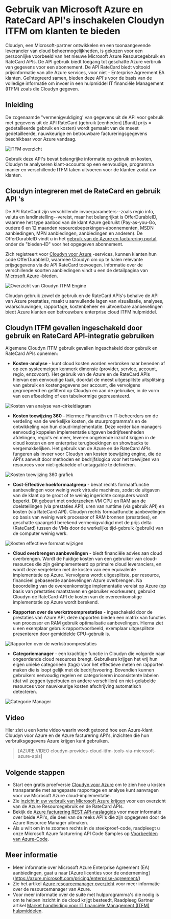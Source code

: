 <properties
   pageTitle="Gebruik van Microsoft Azure en inschakelen van RateCard-API's Cloudyn ITFM om klanten te bieden | Microsoft Azure"
   description="Biedt een unieke perspectief van Microsoft Azure facturering partner Cloudyn, op hun ervaringen de Azure facturering API's integreren in hun product.  Dit is vooral handig voor klanten met Azure of Cloudyn die met/evalueren Cloudyn voor Azure Services bent geïnteresseerd."
   services=""
   documentationCenter=""
   authors="BryanLa"
   manager="mbaldwin"
   editor=""
   tags="billing"/>

<tags
   ms.service="billing"
   ms.devlang="na"
   ms.topic="article"
   ms.tgt_pltfrm="na"
   ms.workload="billing"
   ms.date="08/16/2016"
   ms.author="mobandyo;bryanla"/>

# <a name="microsoft-azure-usage-and-ratecard-apis-enable-cloudyn-to-provide-itfm-for-customers"></a>Gebruik van Microsoft Azure en RateCard API's inschakelen Cloudyn ITFM om klanten te bieden

Cloudyn, een Microsoft-partner ontwikkelen en een toonaangevende leverancier van cloud beheermogelijkheden, is gekozen voor een persoonlijke voorbeeld van het nieuwe Microsoft Azure Resourcegebruik en RateCard APIs.  De API gebruik biedt toegang tot geschatte Azure verbruik van gegevens voor een abonnement. De API RateCard biedt voltooid prijsinformatie van alle Azure services, voor niet - Enterprise Agreement EA klanten. Geïntegreerd samen, bieden deze API's voor de basis van de volledige informatie om invoer in een hulpmiddel IT financiële Management (ITFM) zoals die Cloudyn gegeven.

## <a name="introduction"></a>Inleiding

De zogenaamde "vermenigvuldiging' van gegevens uit de API voor gebruik met gegevens uit de API RateCard (gebruik [eenheden] [$unit] prijs = gedetailleerde gebruik en kosten) wordt gemaakt van de meest gedetailleerde, nauwkeurige en betrouwbare factureringsgegevens beschikbaar voor Azure vandaag.

![ITFM overzicht][1]

Gebruik deze API's bevat belangrijke informatie op gebruik en kosten, Cloudyn te analyseren klant-accounts op een eenvoudige, programma manier en verschillende ITFM taken uitvoeren voor de klanten zodat uw klanten.

## <a name="integrating-cloudyn-with-the-ratecard-and-usage-apis"></a>Cloudyn integreren met de RateCard en gebruik API 's
De API RateCard zijn verschillende invoerparameters--zoals regio info, valuta en landinstelling--vereist, maar het belangrijkst is OfferDurableID, waarmee het type aanbod van de klant Azure gebruikt (Pay-as-you-Go, oudere 6 en 12 maanden resourcebeperkingen-abonnementen, MSDN aanbiedingen, MPN aanbiedingen, aanbiedingen en anderen). De OfferDurableID vindt u in het [gebruik van de Azure en facturering portal](https://account.windowsazure.com/Subscriptions), onder de "bieden-ID" voor het opgegeven abonnement.

Zich registreert voor [Cloudyn voor Azure](https://www.cloudyn.com/microsoft-azure/) -services, kunnen klanten hun code OfferDurableID, waarmee Cloudyn om op te halen relevante prijsgegevens via de API RateCard toevoegen.  Informatie over de verschillende soorten aanbiedingen vindt u een de detailpagina van [Microsoft Azure](https://azure.microsoft.com/support/legal/offer-details/) -bieden.

![Overzicht van Cloudyn ITFM Engine][2]

Cloudyn gebruik zowel de gebruik en de RateCard APIs's behalve de API van Azure prestaties, maakt u aanvullende lagen van visualisatie, analyses, waarschuwingen, rapportage, kostenbeheer en uitvoerbare aanbevelingen biedt Azure klanten een betrouwbare enterprise cloud ITFM hulpmiddel.

## <a name="cloudyn-itfm-use-cases-enabled-by-usage-and-ratecard-api-integration"></a>Cloudyn ITFM gevallen ingeschakeld door gebruik en RateCard API-integratie gebruiken
Algemene Cloudyn ITFM gebruik gevallen ingeschakeld door gebruik en RateCard APIs opnemen:

+ **Kosten-analyse** - kunt cloud kosten worden verbroken naar beneden af op een systeemeigen kenmerk dimensie (provider, service, account, regio, enzovoort). Het gebruik van de Azure en de RateCard APIs hiervan een eenvoudige taak, doordat de meest uitgesplitste uitsplitsing van gebruik en kostengegevens per account, die vervolgens gegroepeerd en gefilterd op Cloudyn en aan de gebruiker, in de vorm van een afbeelding of een tabelvormige gepresenteerd.

![Kosten van analyse van-cirkeldiagram][3]

+ **Kosten toewijzing 360** - Hiermee Financiën en IT-beheerders om de verdeling van de werkelijke kosten, de stuurprogramma's en de ontwikkeling van hun cloud-implementatie. Deze verder kan managers eenvoudig koppelen implementatie uitgaven bedrijfseenheden afdelingen, regio's en meer, leveren ongekende inzicht krijgen in de cloud kosten en om enterprise terugboekingen en showbacks te vergemakkelijken. Het gebruik van de Azure en de RateCard APIs fungeren als invoer voor Cloudyn van kosten toewijzing engine, die de API's aanvult door methoden en bedrijfslogica voor het toewijzen van resources voor niet-gelabelde of untaggable te definiëren.

![Kosten toewijzing 360 grafiek][4]

+ **Cost-Effective hoekformaatgreep** - bevat rechts formaatfunctie aanbevelingen voor weinig werk virtuele machines, zodat de uitgaven van de klant op te groot of te weinig ingerichte computers wordt beperkt. Dit gebeurt met onderzoeken VM CPU en RAM aan de doelstellingen (via prestaties API), uren van runtime (via gebruik API) en kosten (via RateCard API). Cloudyn rechts formaatfunctie aanbevelingen op basis van weinig werk processor of RAM bronnen (prestaties), en geschatte spaargeld berekend vermenigvuldigd met de prijs delta (RateCard) tussen de VMs door de werkelijke tijd-gebruik (gebruik) van de computer weinig werk.

![Kosten effectieve formaat wijzigen][5]

+ **Cloud overbrengen aanbevelingen** - biedt financiële advies aan cloud overbrengen. Wordt de huidige kosten van een gebruiker van cloud-resources die zijn geïmplementeerd op primaire cloud leveranciers, en wordt deze vergeleken met de kosten van een equivalente implementatie op Azure. Vervolgens wordt uitgesplitste, per resource, financieel gebaseerde aanbevelingen Azure overbrengen. Na beoordeling van de overeenkomstige implementatie vereist op Azure (op basis van prestaties maatstaven en gebruiker voorkeuren), gebruikt Cloudyn de RateCard-API de kosten van de overeenkomstige implementatie op Azure wordt berekend.

+ **Rapporten over de werkstroomprestaties** - ingeschakeld door de prestaties van Azure API, deze rapporten bieden een matrix van functies van processor en RAM gebruik optimalisatie aanbevelingen. Hierna ziet u een exemplaar gebruik rapportvoorbeeld, exemplaar uitgesplitste presenteren door gemiddelde CPU-gebruik is.

![Rapporten over de werkstroomprestaties][6]

+ **Categoriemanager** - een krachtige functie in Cloudyn die volgorde naar ongeordende cloud resources brengt. Gebruikers krijgen het vrij hun eigen unieke categorieën (tags) voor het effectieve meten en rapporten maken die is loopt gelijk met de bedrijfsvoering. Bovendien kunnen gebruikers eenvoudig regelen en categoriseren inconsistente labelen (dat wil zeggen typefouten en andere verschillen) en niet-gelabelde resources voor nauwkeurige kosten afschrijving automatisch detecteren.

![Categorie Manager][7]

## <a name="video"></a>Video

Hier ziet u een korte video waarin wordt getoond hoe een Azure-klant Cloudyn voor Azure en de Azure facturering API's, inzichten die hun verbruiksgegevens Azure krijgen kunt gebruiken.

> [AZURE.VIDEO cloudyn-provides-cloud-itfm-tools-via-microsoft-azure-apis]


## <a name="next-steps"></a>Volgende stappen

+ Start een gratis proefversie [Cloudyn voor Azure](https://www.cloudyn.com/microsoft-azure/) om te zien hoe u kosten transparantie met aangepaste rapportage en analyse kunt aanvragen voor uw Microsoft Azure cloud-implementatie.
+ Zie [inzicht in uw verbruik van Microsoft Azure krijgen](billing-usage-rate-card-overview.md) voor een overzicht van de Azure Resourcegebruik en de RateCard APIs.
+ Bekijk de [Azure facturering REST API-naslaggids](https://msdn.microsoft.com/library/azure/1ea5b323-54bb-423d-916f-190de96c6a3c) voor meer informatie over beide API's, die deel van de reeks API's die zijn opgegeven door de Azure Resource Manager uitmaken.
+ Als u wilt om in te zoomen rechts in de steekproef-code, raadpleegt u onze Microsoft Azure facturering API Code Samples op [Voorbeelden van Azure-Code](https://azure.microsoft.com/documentation/samples/?term=billing).

## <a name="learn-more"></a>Meer informatie
+ Meer informatie over Microsoft Azure Enterprise Agreement (EA) aanbiedingen, gaat u naar [Azure licenties voor de onderneming] (https://azure.microsoft.com/pricing/enterprise-agreement/)
+ Zie het artikel [Azure resourcemanager overzicht](azure-resource-manager/resource-group-overview.md) voor meer informatie over de resourcemanager van Azure.
+ Voor meer informatie over de suite met hulpprogramma's die nodig is om te helpen inzicht in de cloud krijgt besteedt, Raadpleeg Gartner artikel [Market handleiding voor IT financiële Management (ITFM) hulpmiddelen](http://www.gartner.com/technology/reprints.do?id=1-212F7AL&ct=140909&st=sb).

<!--Image references-->
[1]: ./media/billing-usage-rate-card-partner-solution-cloudyn/Cloudyn-ITFM-Overview.png
[2]: ./media/billing-usage-rate-card-partner-solution-cloudyn/Cloudyn-ITFM-Engine-Overview.png
[3]: ./media/billing-usage-rate-card-partner-solution-cloudyn/Cloudyn-Cost-Analysis-Pie-Chart.png
[4]: ./media/billing-usage-rate-card-partner-solution-cloudyn/Cloudyn-Cost-Allocation-360-Chart.png
[5]: ./media/billing-usage-rate-card-partner-solution-cloudyn/Cloudyn-Cost-Effective-Sizing.png
[6]: ./media/billing-usage-rate-card-partner-solution-cloudyn/Cloudyn-Performance-Reports.png
[7]: ./media/billing-usage-rate-card-partner-solution-cloudyn/Cloudyn-Category-Manager.png
